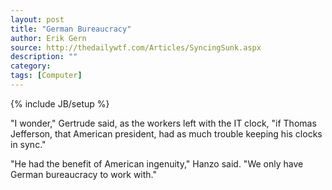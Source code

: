 ```yaml
---
layout: post
title: "German Bureaucracy"
author: Erik Gern
source: http://thedailywtf.com/Articles/SyncingSunk.aspx
description: ""
category:
tags: [Computer]
---
```

{% include JB/setup %}

"I wonder," Gertrude said, as the workers left with the IT clock, "if Thomas
Jefferson, that American president, had as much trouble keeping his clocks in
sync."

"He had the benefit of American ingenuity," Hanzo said. "We only have German
bureaucracy to work with."
